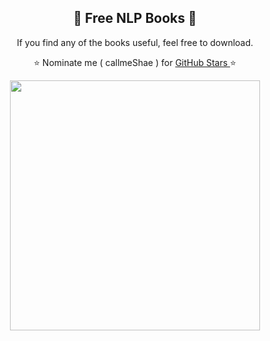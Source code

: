 <h2 align="center">📕 Free NLP Books 📕</h2>

<p align="center"> If you find any of the books useful, feel free to download.</p>
<p align="center"> ⭐ Nominate me ( callmeShae ) for <a href="https://stars.github.com/nominate/"> GitHub Stars </a>⭐

<p align="center"><img src="https://f5b623aa.rocketcdn.me/wp-content/uploads/2022/10/Blog-What-is-NLP.jpg" width=400/></p>
